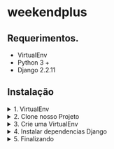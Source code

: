 # weekendplus

## Requerimentos.
* VirtualEnv
* Python 3 +
* Django 2.2.11


## Instalação
<details><summary>1. VirtualEnv</summary>
1. Em seu cmd ou Terminal do VisualCode digite o seguinte comando
** pip3 install virtualenv    
</details>
<details><summary>2. Clone nosso Projeto</summary>
1. git clone https://github.com/RicardoTaverna/weekendplus.git   
</details>

<details><summary>3. Crie uma VirtualEnv</summary>
1. Em seu terminal digite: virtualenv Django 
2. Em seguida:   .\Django\Scripts\activate
</details>
<details><summary>4. Instalar dependencias Django</summary>
1. Em seu terminal digite: cd weekendplus
2. Em seguida:   pip install -r requirements.txt  
</details>
<details><summary>5. Finalizando</summary>
1. Dentro da pasta weekendplus digite python manage.py runserver
2. Acesse http://127.0.0.1:8000/
</details>



